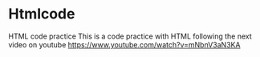 # Htmlcode
HTML code practice
This is a code practice with HTML following the next video on youtube https://www.youtube.com/watch?v=mNbnV3aN3KA
